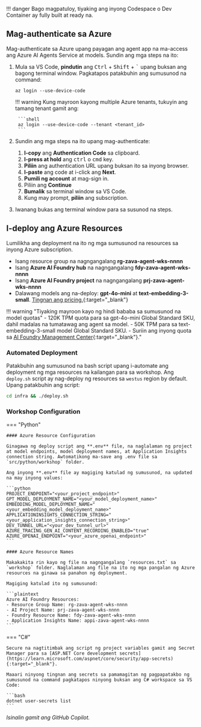 !!! danger 
    Bago magpatuloy, tiyaking ang inyong Codespace o Dev Container ay fully built at ready na.

## Mag-authenticate sa Azure

Mag-authenticate sa Azure upang payagan ang agent app na ma-access ang Azure AI Agents Service at models. Sundin ang mga steps na ito:

1. Mula sa VS Code, **pindutin** ang <kbd>Ctrl</kbd> + <kbd>Shift</kbd> + <kbd>`</kbd> upang buksan ang bagong terminal window. Pagkatapos patakbuhin ang sumusunod na command:

    ```shell
    az login --use-device-code
    ```

    !!! warning
        Kung mayroon kayong multiple Azure tenants, tukuyin ang tamang tenant gamit ang:

        ```shell
        az login --use-device-code --tenant <tenant_id>
        ```

2. Sundin ang mga steps na ito upang mag-authenticate:

    1. **I-copy** ang **Authentication Code** sa clipboard.
    2. **I-press at hold** ang <kbd>ctrl</kbd> o <kbd>cmd</kbd> key.
    3. **Piliin** ang authentication URL upang buksan ito sa inyong browser.
    4. **I-paste** ang code at i-click ang **Next**.
    5. **Pumili ng account** at mag-sign in.
    6. Piliin ang **Continue**
    7. **Bumalik** sa terminal window sa VS Code.
    8. Kung may prompt, **piliin** ang subscription.

3. Iwanang bukas ang terminal window para sa susunod na steps.

## I-deploy ang Azure Resources

Lumilikha ang deployment na ito ng mga sumusunod na resources sa inyong Azure subscription.

- Isang resource group na nagngangalang **rg-zava-agent-wks-nnnn**
- Isang **Azure AI Foundry hub** na nagngangalang **fdy-zava-agent-wks-nnnn**
- Isang **Azure AI Foundry project** na nagngangalang **prj-zava-agent-wks-nnnn**
- Dalawang models ang na-deploy: **gpt-4o-mini** at **text-embedding-3-small**. [Tingnan ang pricing.](https://azure.microsoft.com/pricing/details/cognitive-services/openai-service/){:target="_blank"}

!!! warning "Tiyaking mayroon kayo ng hindi bababa sa sumusunod na model quotas"
    - 120K TPM quota para sa gpt-4o-mini Global Standard SKU, dahil madalas na tumatawag ang agent sa model.
    - 50K TPM para sa text-embedding-3-small model Global Standard SKU.
    - Suriin ang inyong quota sa [AI Foundry Management Center](https://ai.azure.com/managementCenter/quota){:target="_blank"}."

### Automated Deployment

Patakbuhin ang sumusunod na bash script upang i-automate ang deployment ng mga resources na kailangan para sa workshop. Ang `deploy.sh` script ay nag-deploy ng resources sa `westus` region by default. Upang patakbuhin ang script:

```bash
cd infra && ./deploy.sh
```

<!-- !!! note "On Windows, run `deploy.ps1` instead of `deploy.sh`" -->

### Workshop Configuration

=== "Python"

    #### Azure Resource Configuration

    Ginagawa ng deploy script ang **.env** file, na naglalaman ng project at model endpoints, model deployment names, at Application Insights connection string. Awtomatikong ma-save ang .env file sa `src/python/workshop` folder. 
    
    Ang inyong **.env** file ay magiging katulad ng sumusunod, na updated na may inyong values:

    ```python
    PROJECT_ENDPOINT="<your_project_endpoint>"
    GPT_MODEL_DEPLOYMENT_NAME="<your_model_deployment_name>"
    EMBEDDING_MODEL_DEPLOYMENT_NAME="<your_embedding_model_deployment_name>"
    APPLICATIONINSIGHTS_CONNECTION_STRING="<your_application_insights_connection_string>"
    DEV_TUNNEL_URL="<your_dev_tunnel_url>"
    AZURE_TRACING_GEN_AI_CONTENT_RECORDING_ENABLED="true"
    AZURE_OPENAI_ENDPOINT="<your_azure_openai_endpoint>"
    ```

    #### Azure Resource Names

    Makakakita rin kayo ng file na nagngangalang `resources.txt` sa `workshop` folder. Naglalaman ang file na ito ng mga pangalan ng Azure resources na ginawa sa panahon ng deployment. 

    Magiging katulad ito ng sumusunod:

    ```plaintext
    Azure AI Foundry Resources:
    - Resource Group Name: rg-zava-agent-wks-nnnn
    - AI Project Name: prj-zava-agent-wks-nnnn
    - Foundry Resource Name: fdy-zava-agent-wks-nnnn
    - Application Insights Name: appi-zava-agent-wks-nnnn
    ```

=== "C#"

    Secure na nagtitimbak ang script ng project variables gamit ang Secret Manager para sa [ASP.NET Core development secrets](https://learn.microsoft.com/aspnet/core/security/app-secrets){:target="_blank"}.

    Maaari ninyong tingnan ang secrets sa pamamagitan ng pagpapatakbo ng sumusunod na command pagkatapos ninyong buksan ang C# workspace sa VS Code:

    ```bash
    dotnet user-secrets list
    ```

*Isinalin gamit ang GitHub Copilot.*
